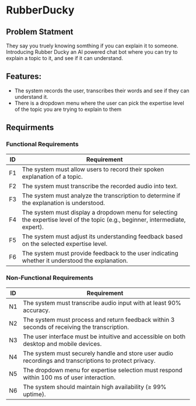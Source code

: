# RubberDucky

## Problem Statment
They say you truely knowing somthing if you can explain it to someone. Introducing Rubber Ducky an AI powered chat bot where you can try to explain a topic to it, and see if it can understand.

## Features:
- The system records the user, transcribes their words and see if they can understand it.
- There is a dropdown menu where the user can pick the expertise level of the topic you are trying to explain to them



## Requirments

### Functional Requirements
| ID  | Requirement |
|-----|-------------|
| F1  | The system must allow users to record their spoken explanation of a topic. |
| F2  | The system must transcribe the recorded audio into text. |
| F3  | The system must analyze the transcription to determine if the explanation is understood. |
| F4  | The system must display a dropdown menu for selecting the expertise level of the topic (e.g., beginner, intermediate, expert). |
| F5  | The system must adjust its understanding feedback based on the selected expertise level. |
| F6  | The system must provide feedback to the user indicating whether it understood the explanation. |

### Non-Functional Requirements 

| ID  | Requirement |
|-----|-------------|
| N1  | The system must transcribe audio input with at least 90% accuracy. |
| N2  | The system must process and return feedback within 3 seconds of receiving the transcription. |
| N3  | The user interface must be intuitive and accessible on both desktop and mobile devices. |
| N4  | The system must securely handle and store user audio recordings and transcriptions to protect privacy. |
| N5  | The dropdown menu for expertise selection must respond within 100 ms of user interaction. |
| N6  | The system should maintain high availability (≥ 99% uptime). |
